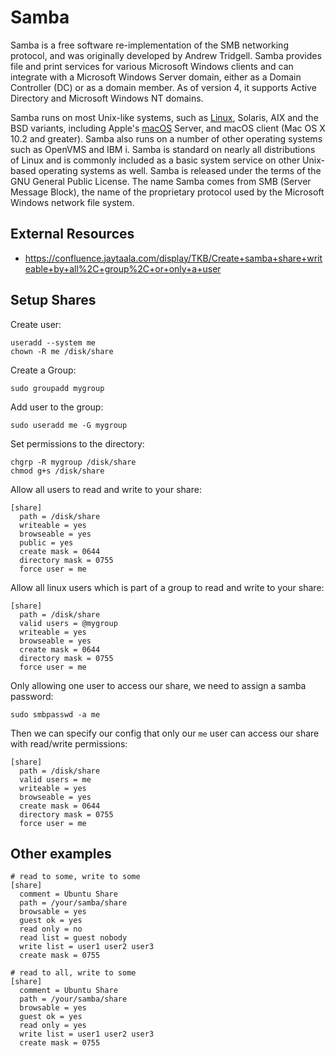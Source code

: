 # Samba

Samba is a free software re-implementation of the SMB networking protocol, and was originally developed by Andrew Tridgell. Samba provides file and print services for various Microsoft Windows clients and can integrate with a Microsoft Windows Server domain, either as a Domain Controller (DC) or as a domain member. As of version 4, it supports Active Directory and Microsoft Windows NT domains.

Samba runs on most Unix-like systems, such as [Linux](../linux/linux.md), Solaris, AIX and the BSD variants, including Apple's [macOS](../macos/macos.md) Server, and macOS client (Mac OS X 10.2 and greater). Samba also runs on a number of other operating systems such as OpenVMS and IBM i. Samba is standard on nearly all distributions of Linux and is commonly included as a basic system service on other Unix-based operating systems as well. Samba is released under the terms of the GNU General Public License. The name Samba comes from SMB (Server Message Block), the name of the proprietary protocol used by the Microsoft Windows network file system.

## External Resources

- https://confluence.jaytaala.com/display/TKB/Create+samba+share+writeable+by+all%2C+group%2C+or+only+a+user

## Setup Shares

Create user:

```
useradd --system me
chown -R me /disk/share
```

Create a Group:

```
sudo groupadd mygroup
```

Add user to the group:

```
sudo useradd me -G mygroup
```

Set permissions to the directory:

```
chgrp -R mygroup /disk/share
chmod g+s /disk/share
```

Allow all users to read and write to your share:

```
[share]
  path = /disk/share
  writeable = yes
  browseable = yes
  public = yes
  create mask = 0644
  directory mask = 0755
  force user = me
```

Allow all linux users which is part of a group to read and write to your share:

```
[share]
  path = /disk/share
  valid users = @mygroup
  writeable = yes
  browseable = yes
  create mask = 0644
  directory mask = 0755
  force user = me
```

Only allowing one user to access our share, we need to assign a samba password:

```
sudo smbpasswd -a me
```

Then we can specify our config that only our `me` user can access our share with read/write permissions:

```
[share]
  path = /disk/share
  valid users = me
  writeable = yes
  browseable = yes
  create mask = 0644
  directory mask = 0755
  force user = me
```

## Other examples

```
# read to some, write to some
[share]
  comment = Ubuntu Share
  path = /your/samba/share
  browsable = yes
  guest ok = yes
  read only = no
  read list = guest nobody
  write list = user1 user2 user3
  create mask = 0755

# read to all, write to some
[share]
  comment = Ubuntu Share
  path = /your/samba/share
  browsable = yes
  guest ok = yes
  read only = yes
  write list = user1 user2 user3
  create mask = 0755
```
